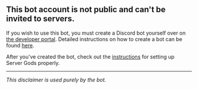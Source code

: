 ## This bot account is not public and can't be invited to servers.

If you wish to use this bot, you must create a Discord bot yourself over on [the developer portal](https://discord.com/developers/applications). 
Detailed instructions on how to create a bot can be found [here](https://github.com/DV8FromTheWorld/JDA/wiki/3%29-Getting-Started#creating-a-discord-bot).

After you've created the bot, check out the [instructions](github.com/PattexPattex/ServerGods/blob/master/README.md#setup) for setting up Server Gods properly.

***
*This disclaimer is used purely by the bot.*
